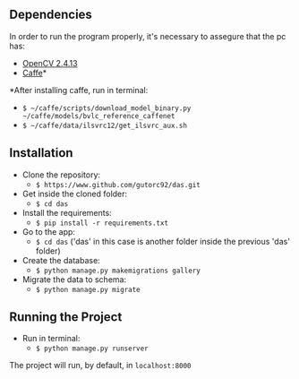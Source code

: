 ## Dependencies
In order to run the program properly, it's necessary to assegure that the pc has:
- [OpenCV 2.4.13](http://opencv.org/downloads.html)
- [Caffe](http://caffe.berkeleyvision.org/installation.html)*

*After installing caffe, run in terminal:
  - `$ ~/caffe/scripts/download_model_binary.py ~/caffe/models/bvlc_reference_caffenet`
  - `$ ~/caffe/data/ilsvrc12/get_ilsvrc_aux.sh`
  
## Installation
- Clone the repository: 
  - `$ https://www.github.com/gutorc92/das.git`
- Get inside the cloned folder: 
  - `$ cd das`
- Install the requirements: 
  - `$ pip install -r requirements.txt`
- Go to the app: 
  - `$ cd das` ('das' in this case is another folder inside the previous 'das' folder)
- Create the database: 
  - `$ python manage.py makemigrations gallery`
- Migrate the data to schema: 
  - `$ python manage.py migrate`
  
## Running the Project
- Run in terminal:
  - `$ python manage.py runserver`
  
The project will run, by default, in `localhost:8000`
